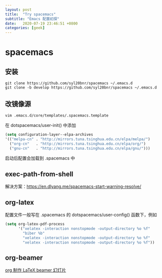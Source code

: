 ```yaml
---
layout: post
title:  "Try spacemacs"
subtitle: "Emacs 配置初探"
date:   2020-07-19 23:46:51 +0800
categories: [geek]
---
```


# spacemacs

## 安装

```shell
git clone https://github.com/syl20bnr/spacemacs ~/.emacs.d
git clone -b develop https://github.com/syl20bnr/spacemacs ~/.emacs.d
```

## 改镜像源

```shell
vim .emacs.d/core/templates/.spacemacs.template
```

在 dotspacemacs/user-init() 中添加

```lisp
(setq configuration-layer--elpa-archives
'(("melpa-cn" . "http://mirrors.tuna.tsinghua.edu.cn/elpa/melpa/")
  ("org-cn"   . "http://mirrors.tuna.tsinghua.edu.cn/elpa/org/")
  ("gnu-cn"   . "http://mirrors.tuna.tsinghua.edu.cn/elpa/gnu/")))
```

启动后配置会加载到 .spacemacs 中

## exec-path-from-shell

解决方案：https://en.dlyang.me/spacemacs-start-warning-resolve/

## org-latex

配置文件一般写在 .spacemacs 的 dotspacemacs/user-config() 函数下，例如

```lisp
(setq org-latex-pdf-process
      '("xelatex -interaction nonstopmode -output-directory %o %f" 
        "biber %b" 
        "xelatex -interaction nonstopmode -output-directory %o %f" 
        "xelatex -interaction nonstopmode -output-directory %o %f"))
```

## org-beamer

[org 制作 LaTeX beamer 幻灯片](https://www.lengyueyang.com/post/tools/org_mode/使用org-mode做幻灯片)

